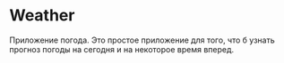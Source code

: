 # Weather
Приложение погода.
Это простое приложение для того, что б узнать прогноз погоды на сегодня и на некоторое время вперед.
